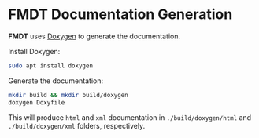 # FMDT Documentation Generation

**FMDT** uses [Doxygen](http://www.doxygen.nl/) to generate the documentation.

Install Doxygen:

```bash
sudo apt install doxygen
```

Generate the documentation:

```bash
mkdir build && mkdir build/doxygen
doxygen Doxyfile
```

This will produce `html` and `xml` documentation in `./build/doxygen/html` and 
`./build/doxygen/xml` folders, respectively.
